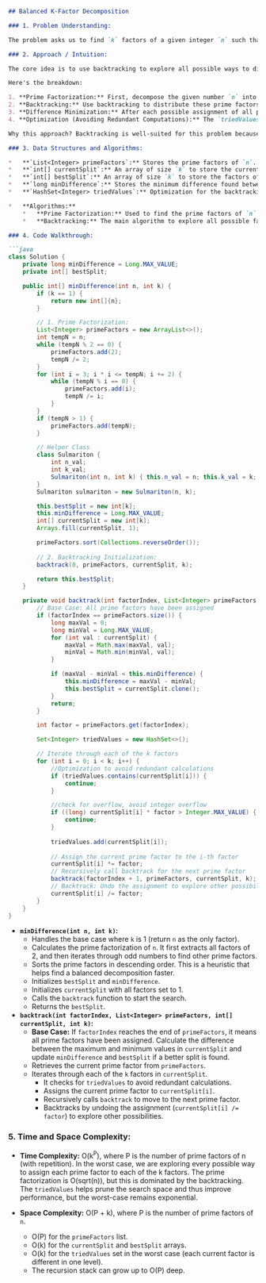 ```markdown
## Balanced K-Factor Decomposition

### 1. Problem Understanding:

The problem asks us to find `k` factors of a given integer `n` such that the difference between the largest and smallest factors is minimized. We need to return an array of these `k` factors.  The `k` factors, when multiplied together, should equal `n`.

### 2. Approach / Intuition:

The core idea is to use backtracking to explore all possible ways to distribute the prime factors of `n` among the `k` factors.

Here's the breakdown:

1. **Prime Factorization:** First, decompose the given number `n` into its prime factors.  This is crucial because any factor of `n` can be formed by multiplying some combination of these prime factors.
2. **Backtracking:** Use backtracking to distribute these prime factors into `k` groups (factors).  At each step, we consider a prime factor and try assigning it to each of the `k` current factors.  The backtracking function explores each assignment recursively.
3. **Difference Minimization:** After each possible assignment of all prime factors, we calculate the difference between the maximum and minimum factors among the `k` groups. We maintain the best split (the set of `k` factors) that yields the minimum difference encountered so far.
4. **Optimization (Avoiding Redundant Computations):** The `triedValues` set within the backtracking function is used to avoid redundant computations. It prevents assigning a factor to a current factor that it already attempted in that level of recursion if the factor value is the same. Also it checks for overflow before multiplying to ensure the calculation stays in the allowed integer range.

Why this approach? Backtracking is well-suited for this problem because we need to explore all combinations of assigning the prime factors to the k factors, and it allows us to keep track of the current combination.  This ensures that we find the optimal balanced k-factor decomposition.

### 3. Data Structures and Algorithms:

*   **`List<Integer> primeFactors`:** Stores the prime factors of `n`. An `ArrayList` is used for dynamic resizing.
*   **`int[] currentSplit`:** An array of size `k` to store the current `k` factors being considered.
*   **`int[] bestSplit`:** An array of size `k` to store the factors of the best split found so far.
*   **`long minDifference`:** Stores the minimum difference found between the maximum and minimum values in `currentSplit`.
*   **`HashSet<Integer> triedValues`:** Optimization for the backtracking, to avoid redundant calculations and improve performance.

*   **Algorithms:**
    *   **Prime Factorization:** Used to find the prime factors of `n`.
    *   **Backtracking:** The main algorithm to explore all possible factor combinations.

### 4. Code Walkthrough:

```java
class Solution {
    private long minDifference = Long.MAX_VALUE;
    private int[] bestSplit;

    public int[] minDifference(int n, int k) {
        if (k == 1) {
            return new int[]{n};
        }

        // 1. Prime Factorization:
        List<Integer> primeFactors = new ArrayList<>();
        int tempN = n;
        while (tempN % 2 == 0) {
            primeFactors.add(2);
            tempN /= 2;
        }
        for (int i = 3; i * i <= tempN; i += 2) {
            while (tempN % i == 0) {
                primeFactors.add(i);
                tempN /= i;
            }
        }
        if (tempN > 1) {
            primeFactors.add(tempN);
        }

        // Helper Class
        class Sulmariton {
            int n_val;
            int k_val;
            Sulmariton(int n, int k) { this.n_val = n; this.k_val = k; }
        }
        Sulmariton sulmariton = new Sulmariton(n, k);

        this.bestSplit = new int[k];
        this.minDifference = Long.MAX_VALUE;
        int[] currentSplit = new int[k];
        Arrays.fill(currentSplit, 1);

        primeFactors.sort(Collections.reverseOrder());
        
        // 2. Backtracking Initialization:
        backtrack(0, primeFactors, currentSplit, k);

        return this.bestSplit;
    }

    private void backtrack(int factorIndex, List<Integer> primeFactors, int[] currentSplit, int k) {
        // Base Case: All prime factors have been assigned
        if (factorIndex == primeFactors.size()) {
            long maxVal = 0;
            long minVal = Long.MAX_VALUE;
            for (int val : currentSplit) {
                maxVal = Math.max(maxVal, val);
                minVal = Math.min(minVal, val);
            }

            if (maxVal - minVal < this.minDifference) {
                this.minDifference = maxVal - minVal;
                this.bestSplit = currentSplit.clone();
            }
            return;
        }

        int factor = primeFactors.get(factorIndex);

        Set<Integer> triedValues = new HashSet<>();

        // Iterate through each of the k factors
        for (int i = 0; i < k; i++) {
            //Optimization to avoid redundant calculations
            if (triedValues.contains(currentSplit[i])) {
                continue;
            }

            //check for overflow, avoid integer overflow
            if ((long) currentSplit[i] * factor > Integer.MAX_VALUE) {
                continue;
            }
            
            triedValues.add(currentSplit[i]);
            
            // Assign the current prime factor to the i-th factor
            currentSplit[i] *= factor;
            // Recursively call backtrack for the next prime factor
            backtrack(factorIndex + 1, primeFactors, currentSplit, k);
            // Backtrack: Undo the assignment to explore other possibilities
            currentSplit[i] /= factor;
        }
    }
}
```

*   **`minDifference(int n, int k)`:**
    *   Handles the base case where `k` is 1 (return `n` as the only factor).
    *   Calculates the prime factorization of `n`.  It first extracts all factors of 2, and then iterates through odd numbers to find other prime factors.
    *   Sorts the prime factors in descending order.  This is a heuristic that helps find a balanced decomposition faster.
    *   Initializes `bestSplit` and `minDifference`.
    *   Initializes `currentSplit` with all factors set to 1.
    *   Calls the `backtrack` function to start the search.
    *   Returns the `bestSplit`.
*   **`backtrack(int factorIndex, List<Integer> primeFactors, int[] currentSplit, int k)`:**
    *   **Base Case:** If `factorIndex` reaches the end of `primeFactors`, it means all prime factors have been assigned. Calculate the difference between the maximum and minimum values in `currentSplit` and update `minDifference` and `bestSplit` if a better split is found.
    *   Retrieves the current prime factor from `primeFactors`.
    *   Iterates through each of the `k` factors in `currentSplit`.
        *   It checks for `triedValues` to avoid redundant calculations.
        *   Assigns the current prime factor to `currentSplit[i]`.
        *   Recursively calls `backtrack` to move to the next prime factor.
        *   Backtracks by undoing the assignment (`currentSplit[i] /= factor`) to explore other possibilities.

### 5. Time and Space Complexity:

*   **Time Complexity:**  O(k<sup>P</sup>), where P is the number of prime factors of n (with repetition). In the worst case, we are exploring every possible way to assign each prime factor to each of the k factors. The prime factorization is O(sqrt(n)), but this is dominated by the backtracking. The `triedValues` helps prune the search space and thus improve performance, but the worst-case remains exponential.

*   **Space Complexity:** O(P + k), where P is the number of prime factors of `n`.
    *   O(P) for the `primeFactors` list.
    *   O(k) for the `currentSplit` and `bestSplit` arrays.
    *   O(k) for the `triedValues` set in the worst case (each current factor is different in one level).
    *   The recursion stack can grow up to O(P) deep.
```